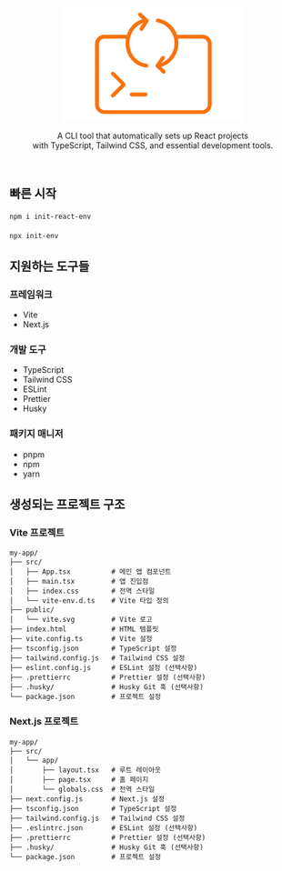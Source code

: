 <div align="center">
  <img src="public/logo.png" height="200">
  <p>
    A CLI tool that automatically sets up React projects 
    <br/>
    with TypeScript, Tailwind CSS, and essential development tools.
  </p>
</div>

<br/>

## 빠른 시작

```bash
npm i init-react-env

npx init-env
```

## 지원하는 도구들

### 프레임워크
- Vite
- Next.js

### 개발 도구
- TypeScript
- Tailwind CSS
- ESLint
- Prettier
- Husky

### 패키지 매니저
- pnpm
- npm
- yarn

## 생성되는 프로젝트 구조

### Vite 프로젝트
```
my-app/
├── src/
│   ├── App.tsx          # 메인 앱 컴포넌트
│   ├── main.tsx         # 앱 진입점
│   ├── index.css        # 전역 스타일
│   └── vite-env.d.ts    # Vite 타입 정의
├── public/
│   └── vite.svg         # Vite 로고
├── index.html           # HTML 템플릿
├── vite.config.ts       # Vite 설정
├── tsconfig.json        # TypeScript 설정
├── tailwind.config.js   # Tailwind CSS 설정
├── eslint.config.js     # ESLint 설정 (선택사항)
├── .prettierrc          # Prettier 설정 (선택사항)
├── .husky/              # Husky Git 훅 (선택사항)
└── package.json         # 프로젝트 설정
```

### Next.js 프로젝트
```
my-app/
├── src/
│   └── app/
│       ├── layout.tsx   # 루트 레이아웃
│       ├── page.tsx     # 홈 페이지
│       └── globals.css  # 전역 스타일
├── next.config.js       # Next.js 설정
├── tsconfig.json        # TypeScript 설정
├── tailwind.config.js   # Tailwind CSS 설정
├── .eslintrc.json       # ESLint 설정 (선택사항)
├── .prettierrc          # Prettier 설정 (선택사항)
├── .husky/              # Husky Git 훅 (선택사항)
└── package.json         # 프로젝트 설정
```

<!-- 
## 개발

### 로컬에서 테스트
```bash
# 의존성 설치
pnpm install

# 빌드
pnpm run build

# 로컬에서 실행
node dist/index.js my-test-app
```

### npm에 배포
```bash
# 로그인
npm login

# 배포
npm publish
```
